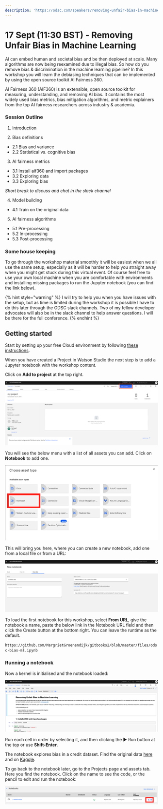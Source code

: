 ```yaml
---
description: 'https://odsc.com/speakers/removing-unfair-bias-in-machine-learning/'
---
```


# 17 Sept \(11:30 BST\) - Removing Unfair Bias in Machine Learning

AI can embed human and societal bias and be then deployed at scale. Many algorithms are now being reexamined due to illegal bias. So how do you remove bias & discrimination in the machine learning pipeline? In this workshop you will learn the debiasing techniques that can be implemented by using the open source toolkit AI Fairness 360.

AI Fairness 360 \(AIF360\) is an extensible, open source toolkit for measuring, understanding, and removing AI bias. It contains the most widely used bias metrics, bias mitigation algorithms, and metric explainers from the top AI fairness researchers across industry & academia.

### Session Outline

1. Introduction

2. Bias definitions

* 2.1 Bias and variance
* 2.2 Statistical vs. cognitive bias

3. AI fairness metrics

* 3.1 Install aif360 and import packages
* 3.2 Exploring data
* 3.3 Exploring bias

_Short break to discuss and chat in the slack channel_

4. Model building

* 4.1 Train on the original data

5. AI fairness algorithms

* 5.1 Pre-processing
* 5.2 In-processing
* 5.3 Post-processing

### Some house keeping

To go through the workshop material smoothly it will be easiest when we all use the same setup, especially as it will be harder to help you straight away when you might get stuck during this virtual event. Of course feel free to use your own local machine when you are comfortable with environments and installing missing packages to run the Jupyter notebook \(you can find the link below\).

{% hint style="warning" %}
I will try to help you when you have issues with the setup, but as time is limited during the workshop it is possible I have to do this later through the ODSC slack channels. Two of my fellow developer advocates will also be in the slack channel to help answer questions. I will be there for the full conference.
{% endhint %}

## Getting started

Start by setting up your free Cloud environment by following [these instructions](https://margriet-groenendijk.gitbook.io/odsc-2020/untitled).

When you have created a Project in Watson Studio the next step is to add a Jupyter notebook with the workshop content.

Click on **Add to project** at the top right.

![](.gitbook/assets/screenshot-2020-09-15-at-08.55.10.png)

 You will see the below menu with a list of all assets you can add. Click on **Notebook** to add one.

![](.gitbook/assets/screenshot-2020-09-03-at-10.56.21.png)

 This will bring you here, where you can create a new notebook, add one from a local file or from a URL:

![](.gitbook/assets/screenshot-2020-09-03-at-11.22.15.png)

To load the first notebook for this workshop, select **From URL**, give the notebook a name, paste the below link in the Notebook URL field and then click the Create button at the bottom right. You can leave the runtime as the default.  

`https://github.com/MargrietGroenendijk/gitbooks2/blob/master/files/odsc-bias-ml.ipynb`

### Running a notebook

Now a kernel is initialised and the notebook loaded:

![](.gitbook/assets/screenshot-2020-09-03-at-11.28.05.png)

Run each cell in order by selecting it, and then clicking the ▶︎ Run button at the top or use **Shift-Enter**. 

The notebook explores bias in a credit dataset. Find the original data [here](https://archive.ics.uci.edu/ml/datasets/Statlog+%28German+Credit+Data%29) and on [Kaggle](https://www.kaggle.com/uciml/german-credit). 

To go back to the notebook later, go to the Projects page and assets tab. Here you find the notebook. Click on the name to see the code, or the pencil to edit and run the notebook:

![](.gitbook/assets/screenshot-2020-09-03-at-12.00.01.png)

